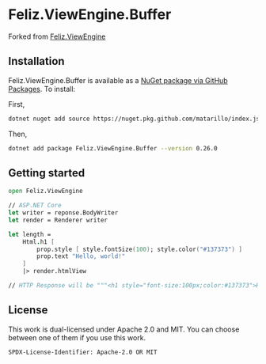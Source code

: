 # Feliz.ViewEngine.Buffer

Forked from [Feliz.ViewEngine](https://github.com/dbrattli/Feliz.ViewEngine)

## Installation

Feliz.ViewEngine.Buffer is available as a [NuGet package via GitHub Packages](https://github.com/users/matarillo/packages/nuget/package/Feliz.ViewEngine.Buffer). To install:

First,

```sh
dotnet nuget add source https://nuget.pkg.github.com/matarillo/index.json -n ANY_NAME_YOU_LIKE -u YOUR_GITHUB_ACCOUNT -p YOUR_GITHUB_PRIVATE_ACCESS_TOKEN
```

Then,

```sh
dotnet add package Feliz.ViewEngine.Buffer --version 0.26.0
```

## Getting started

```fs
open Feliz.ViewEngine

// ASP.NET Core
let writer = reponse.BodyWriter
let render = Renderer writer

let length =
    Html.h1 [
        prop.style [ style.fontSize(100); style.color("#137373") ]
        prop.text "Hello, world!"
    ]
    |> render.htmlView

// HTTP Response will be """<h1 style="font-size:100px;color:#137373">Hello, world!</h1>""" as UTF-8 bytes
```

## License

This work is dual-licensed under Apache 2.0 and MIT. You can choose between one of them if you use this work.

`SPDX-License-Identifier: Apache-2.0 OR MIT`
